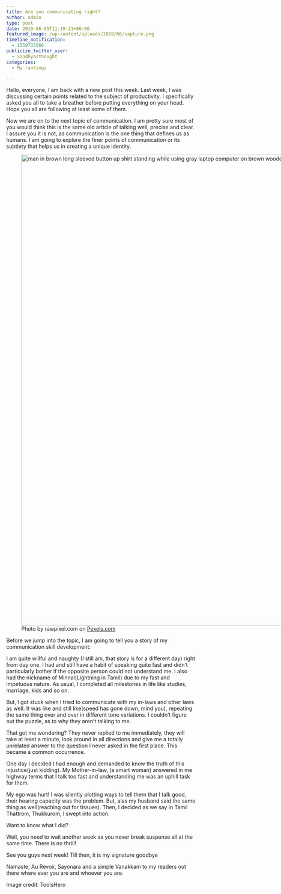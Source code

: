 ```yaml
---
title: Are you communicating right?
author: admin
type: post
date: 2019-06-05T11:19:21+00:00
featured_image: /wp-content/uploads/2019/06/capture.png
timeline_notification:
  - 1559733566
publicize_twitter_user:
  - Sandhyasthought
categories:
  - My rantings

---
```

Hello, everyone, I am back with a new post this week. Last week, I was discussing certain points related to the subject of productivity. I specifically asked you all to take a breather before putting everything on your head. Hope you all are following at least some of them.

Now we are on to the next topic of communication. I am pretty sure most of you would think this is the same old article of talking well, precise and clear. I assure you it is not, as communication is the one thing that defines us as humans. I am going to explore the finer points of communication or its subtlety that helps us in creating a unique identity.

<figure id="attachment_media-55" aria-describedby="caption-attachment-media-55" style="width: 1880px" class="wp-caption alignnone"><img class="alignnone size-full wp-image-422" src="/wp-content/uploads/2019/06/pexels-photo-1120344.jpeg" alt="man in brown long sleeved button up shirt standing while using gray laptop computer on brown wooden table beside woman in gray long sleeved shirt sitting" width="1880" height="1253" srcset="/wp-content/uploads/2019/06/pexels-photo-1120344.jpeg 1880w, /wp-content/uploads/2019/06/pexels-photo-1120344-300x200.jpeg 300w, /wp-content/uploads/2019/06/pexels-photo-1120344-1024x682.jpeg 1024w, /wp-content/uploads/2019/06/pexels-photo-1120344-768x512.jpeg 768w, /wp-content/uploads/2019/06/pexels-photo-1120344-1536x1024.jpeg 1536w, /wp-content/uploads/2019/06/pexels-photo-1120344-1200x800.jpeg 1200w" sizes="(max-width: 1880px) 100vw, 1880px" /><figcaption id="caption-attachment-media-55" class="wp-caption-text">Photo by rawpixel.com on <a href="https://www.pexels.com/photo/man-in-brown-long-sleeved-button-up-shirt-standing-while-using-gray-laptop-computer-on-brown-wooden-table-beside-woman-in-gray-long-sleeved-shirt-sitting-1120344/" rel="nofollow">Pexels.com</a></figcaption></figure>

Before we jump into the topic, I am going to tell you a story of my communication skill development:

I am quite willful and naughty (I still am, that story is for a different day) right from day one. I had and still have a habit of speaking quite fast and didn&#8217;t particularly bother if the opposite person could not understand me. I also had the nickname of Minnal(Lightning in Tamil) due to my fast and impetuous nature. As usual, I completed all milestones in life like studies, marriage, kids and so on.

But, I got stuck when I tried to communicate with my in-laws and other laws as well. It was like and still like(speed has gone down, mind you), repeating the same thing over and over in different tone variations. I couldn&#8217;t figure out the puzzle, as to why they aren&#8217;t talking to me.

That got me wondering? They never replied to me immediately, they will take at least a minute, look around in all directions and give me a totally unrelated answer to the question I never asked in the first place. This became a common occurrence.

One day I decided I had enough and demanded to know the truth of this injustice(just kidding). My Mother-in-law, (a smart woman) answered in me highway terms that I talk too fast and understanding me was an uphill task for them.

My ego was hurt! I was silently plotting ways to tell them that I talk good, their hearing capacity was the problem. But, alas my husband said the same thing as well(reaching out for tissues). Then, I decided as we say in Tamil Thattrom, Thukkurom, I swept into action.

Want to know what I did?

Well, you need to wait another week as you never break suspense all at the same time. There is no thrill!

See you guys next week! Till then, it is my signature goodbye

Namaste, Au Revoir, Sayonara and a simple Vanakkam to my readers out there where ever you are and whoever you are.

Image credit: ToolsHero
